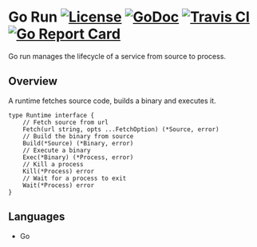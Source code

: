 # Go Run [![License](https://img.shields.io/:license-apache-blue.svg)](https://opensource.org/licenses/Apache-2.0) [![GoDoc](https://godoc.org/github.com/micro/go-run?status.svg)](https://godoc.org/github.com/micro/go-run) [![Travis CI](https://api.travis-ci.org/micro/go-run.svg?branch=master)](https://travis-ci.org/micro/go-run) [![Go Report Card](https://goreportcard.com/badge/micro/go-run)](https://goreportcard.com/report/github.com/micro/go-run)

Go run manages the lifecycle of a service from source to process.

## Overview

A runtime fetches source code, builds a binary and executes it.

```
type Runtime interface {
	// Fetch source from url
	Fetch(url string, opts ...FetchOption) (*Source, error)
	// Build the binary from source
	Build(*Source) (*Binary, error)
	// Execute a binary
	Exec(*Binary) (*Process, error)
	// Kill a process
	Kill(*Process) error
	// Wait for a process to exit
	Wait(*Process) error
}
```

## Languages

- Go

